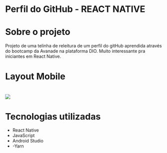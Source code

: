 # Perfil do GitHub - REACT NATIVE

# Sobre o projeto
Projeto de uma telinha de releitura de um perfil do gitHub aprendida através do bootcamp da Avanade na plataforma DIO. Muito interessante pra iniciantes em React Native.

# Layout Mobile
# ![](https://imageup.me/images/25dcda80-ef57-40df-9faf-4314ec8ffc2f.png)

# Tecnologias utilizadas
- React Native
- JavaScript
- Android Studio
- -Yarn 
